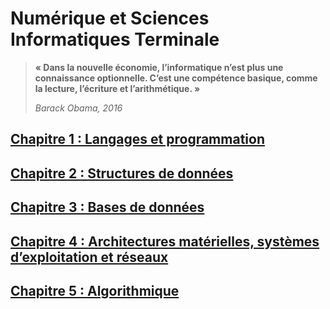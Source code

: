 # Numérique et Sciences Informatiques Terminale

>__« Dans la nouvelle économie, l’informatique n’est plus une connaissance optionnelle. C’est une compétence basique, comme la lecture, l’écriture et l’arithmétique. »__
>
>_Barack Obama, 2016_

## [Chapitre 1 : Langages et programmation]()
## [Chapitre 2 : Structures de données]()
## [Chapitre 3 : Bases de données]()
## [Chapitre 4 : Architectures matérielles, systèmes d’exploitation et réseaux]()
## [Chapitre 5 : Algorithmique]()
